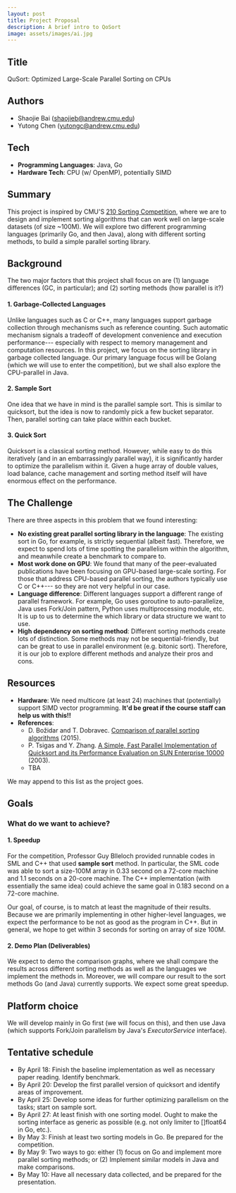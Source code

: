 ```yaml
---
layout: post
title: Project Proposal
description: A brief intro to QoSort
image: assets/images/ai.jpg
---
```


## Title

QuSort: Optimized Large-Scale Parallel Sorting on CPUs

## Authors

  - Shaojie Bai (shaojieb@andrew.cmu.edu)
  - Yutong Chen (yutongc@andrew.cmu.edu)

## Tech

  - **Programming Languages**: Java, Go
  - **Hardware Tech**: CPU (w/ OpenMP), potentially SIMD

## Summary

This project is inspired by CMU'S [210 Sorting Competition](http://www.cs.cmu.edu/~15210/sort.html), where we are to design and implement sorting algorithms that can work well on large-scale datasets (of size ~100M). We will explore two different programming languages (primarily Go, and then Java), along with different sorting methods, to build a simple parallel sorting library.

## Background

The two major factors that this project shall focus on are (1) language differences (GC, in particular); and (2) sorting methods (how parallel is it?)

#### 1. Garbage-Collected Languages

Unlike languages such as C or C++, many languages support garbage collection through mechanisms such as reference counting. Such automatic mechanism signals a tradeoff of development convenience and execution performance--- especially with respect to memory management and computation resources. In this project, we focus on the sorting library in garbage collected language. Our primary language focus will be Golang (which we will use to enter the competition), but we shall also explore the CPU-parallel in Java.
  
#### 2. Sample Sort

One idea that we have in mind is the parallel sample sort. This is similar to quicksort, but the idea is now to randomly pick a few bucket separator. Then, parallel sorting can take place within each bucket. 

#### 3. Quick Sort

Quicksort is a classical sorting method. However, while easy to do this iteratively (and in an embarrassingly parallel way), it is significantly harder to optimize the parallelism within it. Given a huge array of double values, load balance, cache management and sorting method itself will have enormous effect on the performance.


## The Challenge

There are three aspects in this problem that we found interesting:
  - **No existing great parallel sorting library in the language**: The existing sort in Go, for example, is strictly sequential (albeit fast). Therefore, we expect to spend lots of time spotting the parallelism within the algorithm, and meanwhile create a benchmark to compare to.
  - **Most work done on GPU**: We found that many of the peer-evaluated publications have been focusing on GPU-based large-scale sorting. For those that address CPU-based parallel sorting, the authors typically use C or C++--- so they are not very helpful in our case.
  - **Language difference**: Different languages support a different range of parallel framework. For example, Go uses goroutine to auto-parallelize, Java uses Fork/Join pattern, Python uses multiprocessing module, etc. It is up to us to determine the which library or data structure we want to use.
  - **High dependency on sorting method**: Different sorting methods create lots of distinction. Some methods may not be sequential-friendly, but can be great to use in parallel environment (e.g. bitonic sort). Therefore, it is our job to explore different methods and analyze their pros and cons.

## Resources
  
  - **Hardware**: We need multicore (at least 24) machines that (potentially) support SIMD vector programming. **It'd be great if the course staff can help us with this!!**
  - **References**: 
    * D. Božidar and T. Dobravec. [Comparison of parallel sorting algorithms](https://arxiv.org/ftp/arxiv/papers/1511/1511.03404.pdf) (2015).
    * P. Tsigas and Y. Zhang. [A Simple, Fast Parallel Implementation of Quicksort and its Performance Evaluation on SUN Enterprise 10000](http://www.cse.chalmers.se/~tsigas/papers/Pquick.pdf) (2003).
    * TBA
    
We may append to this list as the project goes.   
   

## Goals

### What do we want to achieve?

#### 1. Speedup

For the competition, Professor Guy Blleloch provided runnable codes in SML and C++ that used **sample sort** method. In particular, the SML code was able to sort a size-100M array in 0.33 second on a 72-core machine and 1.1 seconds on a 20-core machine. The C++ implementation (with essentially the same idea) could achieve the same goal in 0.183 second on a 72-core machine.

Our goal, of course, is to match at least the magnitude of their results. Because we are primarily implementing in other higher-level languages, we expect the performance to be not as good as the program in C++. But in general, we hope to get within 3 seconds for sorting on array of size 100M.

#### 2. Demo Plan (Deliverables)

We expect to demo the comparison graphs, where we shall compare the results across different sorting methods as well as the languages we implement the methods in. Moreover, we will compare our result to the sort methods Go (and Java) currently supports. We expect some great speedup. 
 

## Platform choice

We will develop mainly in Go first (we will focus on this), and then use Java (which supports Fork/Join parallelism by Java's *ExecutorService* interface). 

## Tentative schedule

  - By April 18: Finish the baseline implementation as well as necessary paper reading. Identify benchmark. 
  - By April 20: Develop the first parallel version of quicksort and identify areas of improvement.
  - By April 25: Develop some ideas for further optimizing parallelism on the tasks; start on sample sort. 
  - By April 27: At least finish with one sorting model. Ought to make the sorting interface as generic as possible (e.g. not only limiter to []float64 in Go, etc.).
  - By May 3: Finish at least two sorting models in Go. Be prepared for the competition.
  - By May 9: Two ways to go: either (1) focus on Go and implement more parallel sorting methods; or (2) Implement similar models in Java and make comparisons.
  - By May 10: Have all necessary data collected, and be prepared for the presentation.
   
  